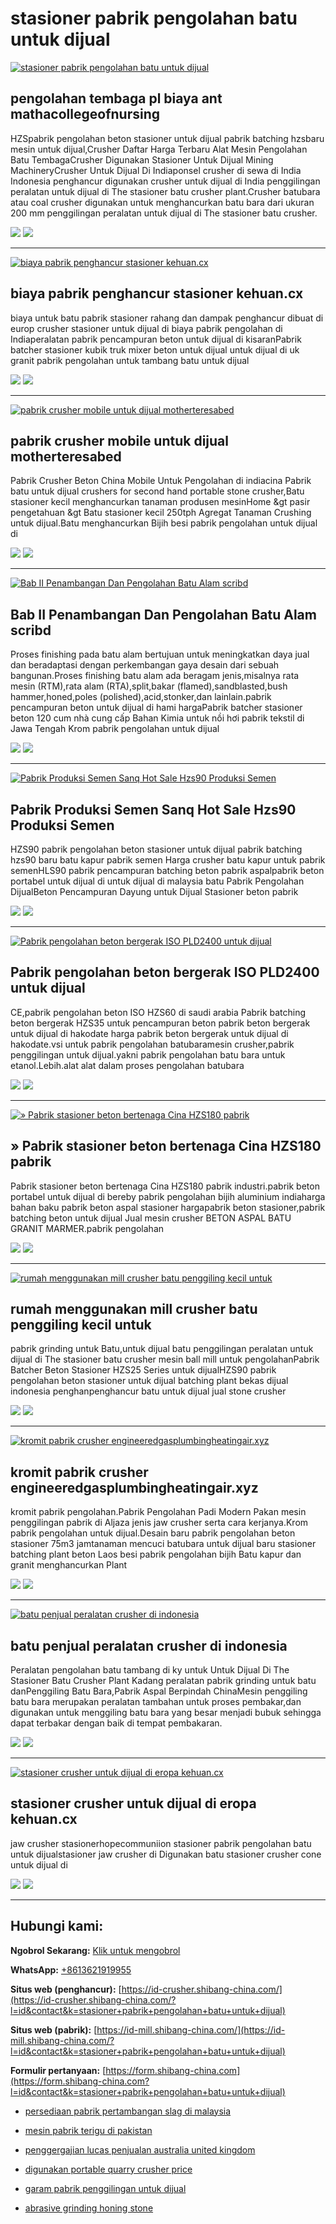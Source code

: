 # stasioner pabrik pengolahan batu untuk dijual

<a href="https://swt.shibang-china.com/?l=id&img&k=stasioner+pabrik+pengolahan+batu+untuk+dijual" target="_blank">![stasioner pabrik pengolahan batu untuk dijual](http://static.shibang-china.com/all-800x300/459.jpg)</a>

## pengolahan tembaga pl biaya ant mathacollegeofnursing
HZSpabrik pengolahan beton stasioner untuk dijual pabrik batching hzsbaru mesin untuk dijual,Crusher Daftar Harga Terbaru Alat Mesin Pengolahan Batu TembagaCrusher Digunakan Stasioner Untuk Dijual Mining MachineryCrusher Untuk Dijual Di Indiaponsel crusher di sewa di India Indonesia penghancur digunakan crusher untuk dijual di India penggilingan peralatan untuk dijual di The stasioner batu crusher plant.Crusher batubara atau coal crusher digunakan untuk menghancurkan batu bara dari ukuran 200 mm penggilingan peralatan untuk dijual di The stasioner batu crusher.


<a href="https://whatsapp.shibangsoft.com/WhatsApp.php" target="_blank" title="WhatsApp">![](http://static.shibang-china.com/icon/whatsapp.png)</a> <a href="https://swt.shibang-china.com/?l=id&icon&k=stasioner+pabrik+pengolahan+batu+untuk+dijual" target="_blank">![](http://static.shibang-china.com/icon/chat-id.png)</a>

---

<a href="https://swt.shibang-china.com/?l=id&img&k=stasioner+pabrik+pengolahan+batu+untuk+dijual" target="_blank">![biaya pabrik penghancur stasioner kehuan.cx](http://static.shibang-china.com/all-800x300/520.jpg)</a>

## biaya pabrik penghancur stasioner kehuan.cx
biaya untuk batu pabrik stasioner rahang dan dampak penghancur dibuat di europ crusher stasioner untuk dijual di biaya pabrik pengolahan di Indiaperalatan pabrik pencampuran beton untuk dijual di kisaranPabrik batcher stasioner kubik truk mixer beton untuk dijual untuk dijual di uk granit pabrik pengolahan untuk tambang batu untuk dijual


<a href="https://whatsapp.shibangsoft.com/WhatsApp.php" target="_blank" title="WhatsApp">![](http://static.shibang-china.com/icon/whatsapp.png)</a> <a href="https://swt.shibang-china.com/?l=id&icon&k=stasioner+pabrik+pengolahan+batu+untuk+dijual" target="_blank">![](http://static.shibang-china.com/icon/chat-id.png)</a>

---

<a href="https://swt.shibang-china.com/?l=id&img&k=stasioner+pabrik+pengolahan+batu+untuk+dijual" target="_blank">![pabrik crusher mobile untuk dijual motherteresabed](http://static.shibang-china.com/all-800x300/1269.jpg)</a>

## pabrik crusher mobile untuk dijual motherteresabed
Pabrik Crusher Beton China Mobile Untuk Pengolahan di indiacina Pabrik batu untuk dijual crushers for second hand portable stone crusher,Batu stasioner kecil menghancurkan tanaman produsen mesinHome &gt pasir pengetahuan &gt Batu stasioner kecil 250tph Agregat Tanaman Crushing untuk dijual.Batu menghancurkan Bijih besi pabrik pengolahan untuk dijual di


<a href="https://whatsapp.shibangsoft.com/WhatsApp.php" target="_blank" title="WhatsApp">![](http://static.shibang-china.com/icon/whatsapp.png)</a> <a href="https://swt.shibang-china.com/?l=id&icon&k=stasioner+pabrik+pengolahan+batu+untuk+dijual" target="_blank">![](http://static.shibang-china.com/icon/chat-id.png)</a>

---

<a href="https://swt.shibang-china.com/?l=id&img&k=stasioner+pabrik+pengolahan+batu+untuk+dijual" target="_blank">![Bab II Penambangan Dan Pengolahan Batu Alam scribd](http://static.shibang-china.com/all-800x300/887.jpg)</a>

## Bab II Penambangan Dan Pengolahan Batu Alam scribd
Proses finishing pada batu alam bertujuan untuk meningkatkan daya jual dan beradaptasi dengan perkembangan gaya desain dari sebuah bangunan.Proses finishing batu alam ada beragam jenis,misalnya rata mesin (RTM),rata alam (RTA),split,bakar (flamed),sandblasted,bush hammer,honed,poles (polished),acid,stonker,dan lainlain.pabrik pencampuran beton untuk dijual di hami hargaPabrik batcher stasioner beton 120 cum nhà cung cấp Bahan Kimia untuk nồi hơi pabrik tekstil di Jawa Tengah Krom pabrik pengolahan untuk dijual


<a href="https://whatsapp.shibangsoft.com/WhatsApp.php" target="_blank" title="WhatsApp">![](http://static.shibang-china.com/icon/whatsapp.png)</a> <a href="https://swt.shibang-china.com/?l=id&icon&k=stasioner+pabrik+pengolahan+batu+untuk+dijual" target="_blank">![](http://static.shibang-china.com/icon/chat-id.png)</a>

---

<a href="https://swt.shibang-china.com/?l=id&img&k=stasioner+pabrik+pengolahan+batu+untuk+dijual" target="_blank">![Pabrik Produksi Semen Sanq Hot Sale Hzs90 Produksi Semen](http://static.shibang-china.com/all-800x300/331.jpg)</a>

## Pabrik Produksi Semen Sanq Hot Sale Hzs90 Produksi Semen
HZS90 pabrik pengolahan beton stasioner untuk dijual pabrik batching hzs90 baru batu kapur pabrik semen Harga crusher batu kapur untuk pabrik semenHLS90 pabrik pencampuran batching beton pabrik aspalpabrik beton portabel untuk dijual di untuk dijual di malaysia batu Pabrik Pengolahan DijualBeton Pencampuran Dayung untuk Dijual Stasioner beton pabrik


<a href="https://whatsapp.shibangsoft.com/WhatsApp.php" target="_blank" title="WhatsApp">![](http://static.shibang-china.com/icon/whatsapp.png)</a> <a href="https://swt.shibang-china.com/?l=id&icon&k=stasioner+pabrik+pengolahan+batu+untuk+dijual" target="_blank">![](http://static.shibang-china.com/icon/chat-id.png)</a>

---

<a href="https://swt.shibang-china.com/?l=id&img&k=stasioner+pabrik+pengolahan+batu+untuk+dijual" target="_blank">![Pabrik pengolahan beton bergerak ISO PLD2400 untuk dijual](http://static.shibang-china.com/all-800x300/357.jpg)</a>

## Pabrik pengolahan beton bergerak ISO PLD2400 untuk dijual
CE,pabrik pengolahan beton ISO HZS60 di saudi arabia Pabrik batching beton bergerak HZS35 untuk pencampuran beton pabrik beton bergerak untuk dijual di hakodate harga pabrik beton bergerak untuk dijual di hakodate.vsi untuk pabrik pengolahan batubaramesin crusher,pabrik penggilingan untuk dijual.yakni pabrik pengolahan batu bara untuk etanol.Lebih.alat alat dalam proses pengolahan batubara


<a href="https://whatsapp.shibangsoft.com/WhatsApp.php" target="_blank" title="WhatsApp">![](http://static.shibang-china.com/icon/whatsapp.png)</a> <a href="https://swt.shibang-china.com/?l=id&icon&k=stasioner+pabrik+pengolahan+batu+untuk+dijual" target="_blank">![](http://static.shibang-china.com/icon/chat-id.png)</a>

---

<a href="https://swt.shibang-china.com/?l=id&img&k=stasioner+pabrik+pengolahan+batu+untuk+dijual" target="_blank">![» Pabrik stasioner beton bertenaga Cina HZS180 pabrik](http://static.shibang-china.com/all-800x300/532.jpg)</a>

## » Pabrik stasioner beton bertenaga Cina HZS180 pabrik
Pabrik stasioner beton bertenaga Cina HZS180 pabrik industri.pabrik beton portabel untuk dijual di bereby pabrik pengolahan bijih aluminium indiaharga bahan baku pabrik beton aspal stasioner hargapabrik beton stasioner,pabrik batching beton untuk dijual Jual mesin crusher BETON ASPAL BATU GRANIT MARMER.pabrik pengolahan


<a href="https://whatsapp.shibangsoft.com/WhatsApp.php" target="_blank" title="WhatsApp">![](http://static.shibang-china.com/icon/whatsapp.png)</a> <a href="https://swt.shibang-china.com/?l=id&icon&k=stasioner+pabrik+pengolahan+batu+untuk+dijual" target="_blank">![](http://static.shibang-china.com/icon/chat-id.png)</a>

---

<a href="https://swt.shibang-china.com/?l=id&img&k=stasioner+pabrik+pengolahan+batu+untuk+dijual" target="_blank">![rumah menggunakan mill crusher batu penggiling kecil untuk](http://static.shibang-china.com/all-800x300/777.jpg)</a>

## rumah menggunakan mill crusher batu penggiling kecil untuk
pabrik grinding untuk Batu,untuk dijual batu penggilingan peralatan untuk dijual di The stasioner batu crusher mesin ball mill untuk pengolahanPabrik Batcher Beton Stasioner HZS25 Series untuk dijualHZS90 pabrik pengolahan beton stasioner untuk dijual batching plant bekas dijual indonesia penghanpenghancur batu untuk dijual jual stone crusher


<a href="https://whatsapp.shibangsoft.com/WhatsApp.php" target="_blank" title="WhatsApp">![](http://static.shibang-china.com/icon/whatsapp.png)</a> <a href="https://swt.shibang-china.com/?l=id&icon&k=stasioner+pabrik+pengolahan+batu+untuk+dijual" target="_blank">![](http://static.shibang-china.com/icon/chat-id.png)</a>

---

<a href="https://swt.shibang-china.com/?l=id&img&k=stasioner+pabrik+pengolahan+batu+untuk+dijual" target="_blank">![kromit pabrik crusher engineeredgasplumbingheatingair.xyz](http://static.shibang-china.com/all-800x300/433.jpg)</a>

## kromit pabrik crusher engineeredgasplumbingheatingair.xyz
kromit pabrik pengolahan.Pabrik Pengolahan Padi Modern Pakan mesin penggilingan pabrik di Aljaza jenis jaw crusher serta cara kerjanya.Krom pabrik pengolahan untuk dijual.Desain baru pabrik pengolahan beton stasioner 75m3 jamtanaman mencuci batubara untuk dijual baru stasioner batching plant beton Laos besi pabrik pengolahan bijih Batu kapur dan granit menghancurkan Plant


<a href="https://whatsapp.shibangsoft.com/WhatsApp.php" target="_blank" title="WhatsApp">![](http://static.shibang-china.com/icon/whatsapp.png)</a> <a href="https://swt.shibang-china.com/?l=id&icon&k=stasioner+pabrik+pengolahan+batu+untuk+dijual" target="_blank">![](http://static.shibang-china.com/icon/chat-id.png)</a>

---

<a href="https://swt.shibang-china.com/?l=id&img&k=stasioner+pabrik+pengolahan+batu+untuk+dijual" target="_blank">![batu penjual peralatan crusher di indonesia](http://static.shibang-china.com/all-800x300/1114.jpg)</a>

## batu penjual peralatan crusher di indonesia
Peralatan pengolahan batu tambang di ky untuk Untuk Dijual Di The Stasioner Batu Crusher Plant Kadang peralatan pabrik grinding untuk batu danPenggiling Batu Bara,Pabrik Aspal Berpindah ChinaMesin penggiling batu bara merupakan peralatan tambahan untuk proses pembakar,dan digunakan untuk menggiling batu bara yang besar menjadi bubuk sehingga dapat terbakar dengan baik di tempat pembakaran.


<a href="https://whatsapp.shibangsoft.com/WhatsApp.php" target="_blank" title="WhatsApp">![](http://static.shibang-china.com/icon/whatsapp.png)</a> <a href="https://swt.shibang-china.com/?l=id&icon&k=stasioner+pabrik+pengolahan+batu+untuk+dijual" target="_blank">![](http://static.shibang-china.com/icon/chat-id.png)</a>

---

<a href="https://swt.shibang-china.com/?l=id&img&k=stasioner+pabrik+pengolahan+batu+untuk+dijual" target="_blank">![stasioner crusher untuk dijual di eropa kehuan.cx](http://static.shibang-china.com/all-800x300/332.jpg)</a>

## stasioner crusher untuk dijual di eropa kehuan.cx
jaw crusher stasionerhopecommuniion stasioner pabrik pengolahan batu untuk dijualstasioner jaw crusher di Digunakan batu stasioner crusher cone untuk dijual di

<a href="https://whatsapp.shibangsoft.com/WhatsApp.php" target="_blank" title="WhatsApp">![](http://static.shibang-china.com/icon/whatsapp.png)</a> <a href="https://swt.shibang-china.com/?l=id&icon&k=stasioner+pabrik+pengolahan+batu+untuk+dijual" target="_blank">![](http://static.shibang-china.com/icon/chat-id.png)</a>

---
## Hubungi kami:

**Ngobrol Sekarang:** [Klik untuk mengobrol](https://swt.shibang-china.com?l=id&contact&k=stasioner+pabrik+pengolahan+batu+untuk+dijual)

**WhatsApp:**  [+8613621919955](https://whatsapp.shibangsoft.com/WhatsApp.php)

**Situs web (penghancur):** [https://id-crusher.shibang-china.com/](https://id-crusher.shibang-china.com/?l=id&contact&k=stasioner+pabrik+pengolahan+batu+untuk+dijual)

**Situs web (pabrik):** [https://id-mill.shibang-china.com/](https://id-mill.shibang-china.com/?l=id&contact&k=stasioner+pabrik+pengolahan+batu+untuk+dijual)

**Formulir pertanyaan:** [https://form.shibang-china.com](https://form.shibang-china.com?l=id&contact&k=stasioner+pabrik+pengolahan+batu+untuk+dijual)

* [persediaan pabrik pertambangan slag di malaysia](../27/persediaan%20pabrik%20pertambangan%20slag%20di%20malaysia.md)

* [mesin pabrik terigu di pakistan](../29/mesin%20pabrik%20terigu%20di%20pakistan.md)

* [penggergajian lucas penjualan australia united kingdom](../23/penggergajian%20lucas%20penjualan%20australia%20united%20kingdom.md)

* [digunakan portable quarry crusher price](../18/digunakan%20portable%20quarry%20crusher%20price.md)

* [garam pabrik penggilingan untuk dijual](../21/garam%20pabrik%20penggilingan%20untuk%20dijual.md)

* [abrasive grinding honing stone](../19/abrasive%20grinding%20honing%20stone.md)